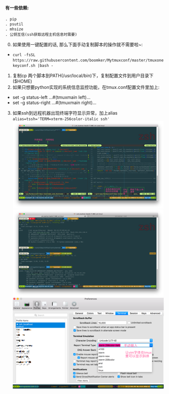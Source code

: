 #### 有一些依赖: 
    . pip
    . psutil
    . mhsize
    . 公钥互信(ssh获取远程主机信息时需要)
0. 如果使用一键配置的话, 那么下面手动复制脚本的操作就不需要啦~:
+ `curl -fsSL https://raw.githubusercontent.com/boomker/Mytmuxconf/master/tmuxonekeyconf.sh |bash -`
1. 复制cp 两个脚本到PATH(/usr/local/bin)下，复制配置文件到用户目录下($HOME)
2. 如果只想要python实现的系统信息监控功能，在tmux.conf配置文件里加上:
+ set -g status-left ...#(tmuxmain left)... 
+ set -g status-right ...#(tmuxmain right)... 
3. 如果ssh到远程机器出现终端字符显示异常，加上alias `alias=tssh='TERM=xterm-256color-italic ssh'`
![img](https://github.com/boomker/Mytmuxconf/blob/master/img/tmuxpreview.png)
![img](https://github.com/boomker/Mytmuxconf/blob/master/img/tmuxpreview1.png)
![img](https://github.com/boomker/Mytmuxconf/blob/master/img/tmux-iterm2-setting.png)
![img](https://github.com/boomker/Mytmuxconf/blob/master/img/tmuxstatusline.gif)
